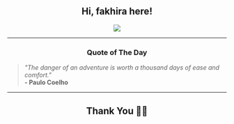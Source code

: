 <h2 align="center"> Hi, fakhira here!</h2>

<p align="center">
<a href="https://github.com/fakhiralkda" alt="github streak"><img src="https://dvst-streak.herokuapp.com/?user=fakhiralkda&theme=tokyonight&fire=DD472C"></a>
</p>

<hr>
<h3 align="center">Quote of The Day</h3>
<p align="center">
<blockquote>
<i>"The danger of an adventure is worth a thousand days of ease and comfort."</i>
<br>
<b>- Paulo Coelho</b>
</blockquote>
</p>


<hr>
<h2 align="center">Thank You 🙏🏼</h2>
